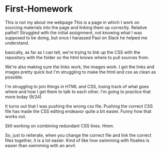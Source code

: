 # First-Homework
This is not my about me webpage
This is a page in which I work on sourcing materials into the page and linking them up correctly. Relative paths!!
Struggled with the initial assignment, not knowing what I was supposed to be doing, but once I harassed Paul on Slack he helped me understand. 

basically, as far as I can tell, we're trying to link up the CSS with the repository with the folder so the html knows where to pull sources from. 

We're also making sure the links work, the images work. I got the links and images pretty quick but I'm struggling to make the html and css as clean as possible. 

I'm struggling to join things in HTML and CSS, losing track of what goes where and how I get them to talk to each other. I'm going to practice that more today (9/24)

It turns out that I was pushing the wrong css file. Pushing the correct CSS file has made the CSS editing endeavor quite a bit easier. Funny how that works out. 

Still working on combining redundant CSS lines. Hmm. 

So, just to reiterate, when you change the correct file and link the correct files together, it is a lot easier. Kind of like how swimming with floaties is easier than swimming with an anvil. 